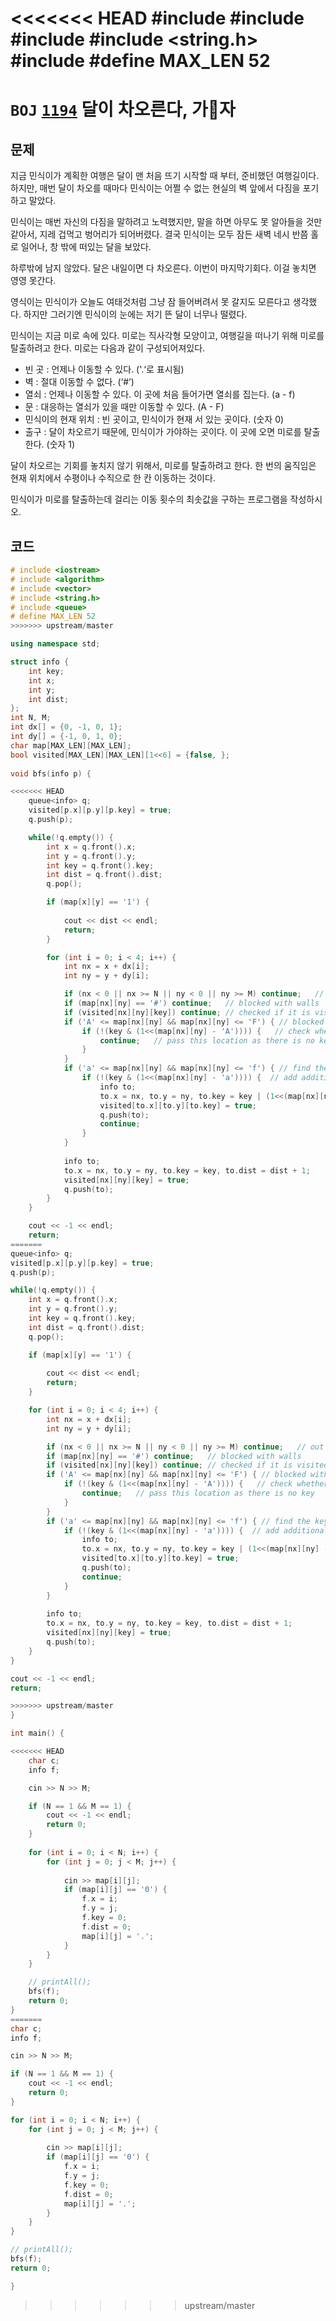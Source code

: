 <<<<<<< HEAD
#include <iostream>
#include <algorithm>
#include <vector>
#include <string.h>
#include <queue>
#define MAX_LEN 52
=======
# `BOJ` [`1194`](https://www.acmicpc.net/problem/1194) 달이 차오른다, 가자

## 문제

지금 민식이가 계획한 여행은 달이 맨 처음 뜨기 시작할 때 부터, 준비했던 여행길이다. 하지만, 매번 달이 차오를 때마다 민식이는 어쩔 수 없는 현실의 벽 앞에서 다짐을 포기하고 말았다.

민식이는 매번 자신의 다짐을 말하려고 노력했지만, 말을 하면 아무도 못 알아들을 것만 같아서, 지레 겁먹고 벙어리가 되어버렸다. 결국 민식이는 모두 잠든 새벽 네시 반쯤 홀로 일어나, 창 밖에 떠있는 달을 보았다.

하루밖에 남지 않았다. 달은 내일이면 다 차오른다. 이번이 마지막기회다. 이걸 놓치면 영영 못간다.

영식이는 민식이가 오늘도 여태것처럼 그냥 잠 들어버려서 못 갈지도 모른다고 생각했다. 하지만 그러기엔 민식이의 눈에는 저기 뜬 달이 너무나 떨렸다.

민식이는 지금 미로 속에 있다. 미로는 직사각형 모양이고, 여행길을 떠나기 위해 미로를 탈출하려고 한다. 미로는 다음과 같이 구성되어져있다.

- 빈 곳 : 언제나 이동할 수 있다. ('.‘로 표시됨)
- 벽 : 절대 이동할 수 없다. (‘#’)
- 열쇠 : 언제나 이동할 수 있다. 이 곳에 처음 들어가면 열쇠를 집는다. (a - f)
- 문 : 대응하는 열쇠가 있을 때만 이동할 수 있다. (A - F)
- 민식이의 현재 위치 : 빈 곳이고, 민식이가 현재 서 있는 곳이다. (숫자 0)
- 출구 : 달이 차오르기 때문에, 민식이가 가야하는 곳이다. 이 곳에 오면 미로를 탈출한다. (숫자 1)

달이 차오르는 기회를 놓치지 않기 위해서, 미로를 탈출하려고 한다. 한 번의 움직임은 현재 위치에서 수평이나 수직으로 한 칸 이동하는 것이다.

민식이가 미로를 탈출하는데 걸리는 이동 횟수의 최솟값을 구하는 프로그램을 작성하시오.



## 코드

```cpp
# include <iostream>
# include <algorithm>
# include <vector>
# include <string.h>
# include <queue>
# define MAX_LEN 52
>>>>>>> upstream/master

using namespace std;

struct info {
    int key;
    int x;
    int y;
    int dist;
};
int N, M;
int dx[] = {0, -1, 0, 1};
int dy[] = {-1, 0, 1, 0};
char map[MAX_LEN][MAX_LEN];
bool visited[MAX_LEN][MAX_LEN][1<<6] = {false, };
    
void bfs(info p) {

<<<<<<< HEAD
    queue<info> q;
    visited[p.x][p.y][p.key] = true;
    q.push(p);

    while(!q.empty()) {
        int x = q.front().x;
        int y = q.front().y;
        int key = q.front().key;
        int dist = q.front().dist;
        q.pop();

        if (map[x][y] == '1') {
            
            cout << dist << endl;
            return;
        }

        for (int i = 0; i < 4; i++) {
            int nx = x + dx[i];
            int ny = y + dy[i];

            if (nx < 0 || nx >= N || ny < 0 || ny >= M) continue;   // out of range 
            if (map[nx][ny] == '#') continue;   // blocked with walls
            if (visited[nx][ny][key]) continue; // checked if it is visited or not
            if ('A' <= map[nx][ny] && map[nx][ny] <= 'F') { // blocked with doors
                if (!(key & (1<<(map[nx][ny] - 'A')))) {   // check whether it can be opened or not
                    continue;   // pass this location as there is no key
                } 
            }
            if ('a' <= map[nx][ny] && map[nx][ny] <= 'f') { // find the key
                if (!(key & (1<<(map[nx][ny] - 'a')))) {  // add additional key
                    info to;
                    to.x = nx, to.y = ny, to.key = key | (1<<(map[nx][ny] - 'a')), to.dist = dist + 1;
                    visited[to.x][to.y][to.key] = true;
                    q.push(to);
                    continue;                    
                }
            }
            
            info to;
            to.x = nx, to.y = ny, to.key = key, to.dist = dist + 1;
            visited[nx][ny][key] = true;
            q.push(to);
        } 
    }

    cout << -1 << endl;
    return;
=======
queue<info> q;
visited[p.x][p.y][p.key] = true;
q.push(p);

while(!q.empty()) {
    int x = q.front().x;
    int y = q.front().y;
    int key = q.front().key;
    int dist = q.front().dist;
    q.pop();

    if (map[x][y] == '1') {
        
        cout << dist << endl;
        return;
    }

    for (int i = 0; i < 4; i++) {
        int nx = x + dx[i];
        int ny = y + dy[i];

        if (nx < 0 || nx >= N || ny < 0 || ny >= M) continue;   // out of range 
        if (map[nx][ny] == '#') continue;   // blocked with walls
        if (visited[nx][ny][key]) continue; // checked if it is visited or not
        if ('A' <= map[nx][ny] && map[nx][ny] <= 'F') { // blocked with doors
            if (!(key & (1<<(map[nx][ny] - 'A')))) {   // check whether it can be opened or not
                continue;   // pass this location as there is no key
            } 
        }
        if ('a' <= map[nx][ny] && map[nx][ny] <= 'f') { // find the key
            if (!(key & (1<<(map[nx][ny] - 'a')))) {  // add additional key
                info to;
                to.x = nx, to.y = ny, to.key = key | (1<<(map[nx][ny] - 'a')), to.dist = dist + 1;
                visited[to.x][to.y][to.key] = true;
                q.push(to);
                continue;                    
            }
        }
        
        info to;
        to.x = nx, to.y = ny, to.key = key, to.dist = dist + 1;
        visited[nx][ny][key] = true;
        q.push(to);
    } 
}

cout << -1 << endl;
return;

>>>>>>> upstream/master
}

int main() {

<<<<<<< HEAD
    char c;
    info f;

    cin >> N >> M;

    if (N == 1 && M == 1) {
        cout << -1 << endl;
        return 0;
    }
    
    for (int i = 0; i < N; i++) {
        for (int j = 0; j < M; j++) {
                
            cin >> map[i][j];
            if (map[i][j] == '0') {
                f.x = i;
                f.y = j;                
                f.key = 0;
                f.dist = 0;
                map[i][j] = '.';                    
            }
        }
    }   

    // printAll();
    bfs(f);
    return 0;
}
=======
char c;
info f;

cin >> N >> M;

if (N == 1 && M == 1) {
    cout << -1 << endl;
    return 0;
}

for (int i = 0; i < N; i++) {
    for (int j = 0; j < M; j++) {
            
        cin >> map[i][j];
        if (map[i][j] == '0') {
            f.x = i;
            f.y = j;                
            f.key = 0;
            f.dist = 0;
            map[i][j] = '.';                    
        }
    }
}   

// printAll();
bfs(f);
return 0;

}
```



>>>>>>> upstream/master

